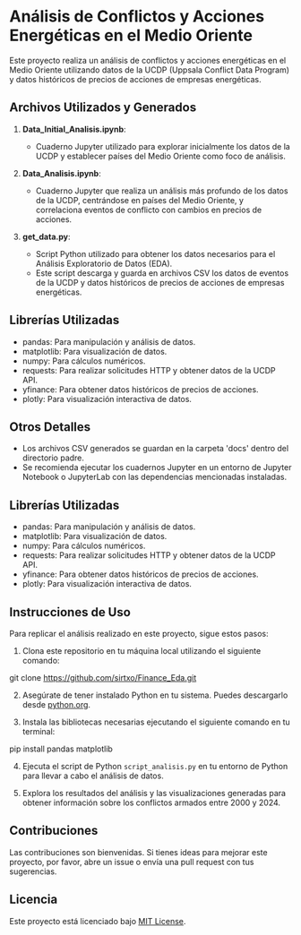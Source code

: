 # Análisis de Conflictos y Acciones Energéticas en el Medio Oriente

Este proyecto realiza un análisis de conflictos y acciones energéticas en el Medio Oriente utilizando datos de la UCDP (Uppsala Conflict Data Program) y datos históricos de precios de acciones de empresas energéticas.

## Archivos Utilizados y Generados

1. **Data_Initial_Analisis.ipynb**:
   - Cuaderno Jupyter utilizado para explorar inicialmente los datos de la UCDP y establecer países del Medio Oriente como foco de análisis.

2. **Data_Analisis.ipynb**:
   - Cuaderno Jupyter que realiza un análisis más profundo de los datos de la UCDP, centrándose en países del Medio Oriente, y correlaciona eventos de conflicto con cambios en precios de acciones.

3. **get_data.py**:
   - Script Python utilizado para obtener los datos necesarios para el Análisis Exploratorio de Datos (EDA).
   - Este script descarga y guarda en archivos CSV los datos de eventos de la UCDP y datos históricos de precios de acciones de empresas energéticas.

## Librerías Utilizadas

- pandas: Para manipulación y análisis de datos.
- matplotlib: Para visualización de datos.
- numpy: Para cálculos numéricos.
- requests: Para realizar solicitudes HTTP y obtener datos de la UCDP API.
- yfinance: Para obtener datos históricos de precios de acciones.
- plotly: Para visualización interactiva de datos.

## Otros Detalles

- Los archivos CSV generados se guardan en la carpeta 'docs' dentro del directorio padre.
- Se recomienda ejecutar los cuadernos Jupyter en un entorno de Jupyter Notebook o JupyterLab con las dependencias mencionadas instaladas.


## Librerías Utilizadas

- pandas: Para manipulación y análisis de datos.
- matplotlib: Para visualización de datos.
- numpy: Para cálculos numéricos.
- requests: Para realizar solicitudes HTTP y obtener datos de la UCDP API.
- yfinance: Para obtener datos históricos de precios de acciones.
- plotly: Para visualización interactiva de datos.


## Instrucciones de Uso

Para replicar el análisis realizado en este proyecto, sigue estos pasos:

1. Clona este repositorio en tu máquina local utilizando el siguiente comando:

git clone https://github.com/sirtxo/Finance_Eda.git


2. Asegúrate de tener instalado Python en tu sistema. Puedes descargarlo desde [python.org](https://www.python.org/).

3. Instala las bibliotecas necesarias ejecutando el siguiente comando en tu terminal:

pip install pandas matplotlib


4. Ejecuta el script de Python `script_analisis.py` en tu entorno de Python para llevar a cabo el análisis de datos.

5. Explora los resultados del análisis y las visualizaciones generadas para obtener información sobre los conflictos armados entre 2000 y 2024.

## Contribuciones

Las contribuciones son bienvenidas. Si tienes ideas para mejorar este proyecto, por favor, abre un issue o envía una pull request con tus sugerencias.

## Licencia

Este proyecto está licenciado bajo [MIT License](LICENSE).
